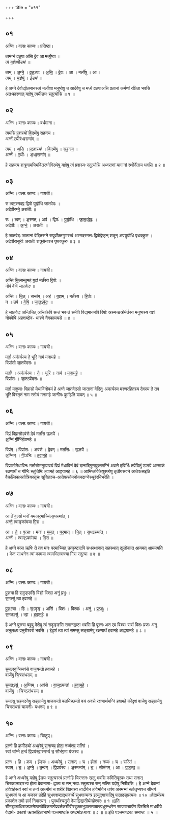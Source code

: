 +++
title = "०११"

+++


## ०१
अग्निः। वत्सः काण्वः। प्रतिष्ठा।

त्वम॑ग्ने व्रत॒पा अ॑सि दे॒व आ मर्त्ये॒ष्वा ।  
त्वं य॒ज्ञेष्वीड्यः॑ ॥

त्वम् । अ॒ग्ने॒ । व्र॒त॒ऽपाः । अ॒सि॒ । दे॒वः । आ । मर्त्ये॑षु । आ ।  
त्वम् । य॒ज्ञेषु॑ । ईड्यः॑ ॥

हे अग्ने देवोद्योतमानस्त्वं मर्त्येष्वा मनुष्येषु च आदेवेषु च मध्ये व्रतपाअसि व्रतानां कर्मणां रक्षिता भवसि अतःकारणात् यज्ञेषु त्वमीड्यः स्तुत्योसि ॥ १ ॥

## ०२
अग्निः। वत्सः काण्वः। वर्धमाना।

त्वम॑सि प्र॒शस्यो॑ वि॒दथे॑षु सहन्त्य ।  
अग्ने॑ र॒थीर॑ध्व॒राणा॑म् ॥

त्वम् । अ॒सि॒ । प्र॒ऽशस्यः॑ । वि॒दथे॑षु । स॒ह॒न्त्य॒ ।  
अग्ने॑ । र॒थीः । अ॒ध्व॒राणा॑म् ॥

हे सहन्त्य शत्रूणामभिभवितरग्नेविदथेषु यज्ञेषु त्वं प्रशस्यः स्तुत्योसि अध्वराणां यागानां रथीर्नेताच भवसि ॥ २ ॥

## ०३
अग्निः। वत्सः काण्वः। गायत्री।

स त्वम॒स्मदप॒ द्विषो॑ युयो॒धि जा॑तवेदः ।  
अदे॑वीरग्ने॒ अरा॑तीः ॥

सः । त्वम् । अ॒स्मत् । अप॑ । द्विषः॑ । यु॒यो॒धि । जा॒त॒ऽवे॒दः॒ ।  
अदे॑वीः । अ॒ग्ने॒ । अरा॑तीः ॥

हे जातवेदः जातानां वेदितरग्ने सपूर्वोक्तगुणस्त्वं अस्मदस्मत्तः द्विषोद्वेष्टृन् शत्रून् अपयुयोधि पृथक्कुरु । अदेवीरासुरीः अरातीः शत्रुसेनाश्च पृथक्कुरु ॥ ३ ॥

## ०४
अग्निः। वत्सः काण्वः। गायत्री।

अन्ति॑ चि॒त्सन्त॒मह॑ य॒ज्ञं मर्त॑स्य रि॒पोः ।  
नोप॑ वेषि जातवेदः ॥

अन्ति॑ । चि॒त् । सन्त॑म् । अह॑ । य॒ज्ञम् । मर्त॑स्य । रि॒पोः ।  
न । उप॑ । वे॒षि॒ । जा॒त॒ऽवे॒दः॒ ॥

हे जातवेदः अन्तिचित् अन्तिकेपि सन्तं भवन्तं समीपे विद्यमानमपि रिपोः अस्मच्छत्रोर्मर्तस्य मनुष्यस्य यज्ञं नोपवेषि अहशब्दोव- धारणे नैवकामयसे ॥ ४ ॥

## ०५
अग्निः। वत्सः काण्वः। गायत्री।

मर्ता॒ अम॑र्त्यस्य ते॒ भूरि॒ नाम॑ मनामहे ।  
विप्रा॑सो जा॒तवे॑दसः ॥

मर्ताः॑ । अम॑र्त्यस्य । ते॒ । भूरि॑ । नाम॑ । म॒ना॒म॒हे॒ ।  
विप्रा॑सः । जा॒तऽवे॑दसः ॥

मर्ता मनुष्याः विप्रासो मेधाविनोवयं हे अग्ने जातवेदसो जातानां वेदितुः अमर्त्यस्य मरणरहितस्य देवस्य ते तव भूरि विस्तृतं नाम स्तोत्रं मनामहे जानीमः कुर्मइति यावत् ॥ ५ ॥

## ०६
अग्निः। वत्सः काण्वः। गायत्री।

विप्रं॒ विप्रा॒सोऽव॑से दे॒वं मर्ता॑स ऊ॒तये॑ ।  
अ॒ग्निं गी॒र्भिर्ह॑वामहे ॥

विप्र॑म् । विप्रा॑सः । अव॑से । दे॒वम् । मर्ता॑सः । ऊ॒तये॑ ।  
अ॒ग्निम् । गीः॒ऽभिः । ह॒वा॒म॒हे॒ ॥

विप्रासोमेधाविनः मर्तासोमनुष्यावयं विप्रं मेधाविनं देवं दानादिगुणयुक्तमग्निं अवसे हविर्भिः तर्पयितुं ऊतये अस्माकं रक्षणार्थं च गीर्भिः स्तुतिभिः हवामहे आह्वयामहे ॥ ६ ॥ आभिप्लविकेषूक्थ्येषु तृतीयसवने आतेवत्सइति वैकल्पिकःस्तोत्रियस्तृचः सूत्रितञ्च-आतेवत्सोमनोयमदाग्नेस्थूरंरयिंभरेति ।

## ०७
अग्निः। वत्सः काण्वः। गायत्री।

आ ते॑ व॒त्सो मनो॑ यमत्पर॒माच्चि॑त्स॒धस्था॑त् ।  
अग्ने॒ त्वाङ्का॑मया गि॒रा ॥

आ । ते॒ । व॒त्सः । मनः॑ । य॒म॒त् । प॒र॒मात् । चि॒त् । स॒धऽस्था॑त् ।  
अग्ने॑ । त्वाम्ऽका॑मया । गि॒रा ॥

हे अग्ने वत्स ऋषिः ते तव मनः परमाच्चित् उत्कृष्टादपि सधस्थानात् सहस्थात् द्युलोकात् आयमत् आयमयति । केन साधनेन त्वां कामया त्वामभिलषन्त्या गिरा स्तुत्या ॥ ७ ॥

## ०८
अग्निः। वत्सः काण्वः। गायत्री।

पु॒रु॒त्रा हि स॒दृङ्ङसि॒ विशो॒ विश्वा॒ अनु॑ प्र॒भुः ।  
स॒मत्सु॑ त्वा हवामहे ॥

पु॒रु॒ऽत्रा । हि । स॒ऽदृङ् । असि॑ । विशः॑ । विश्वाः॑ । अनु॑ । प्र॒ऽभुः ।  
स॒मत्ऽसु॑ । त्वा॒ । ह॒वा॒म॒हे॒ ॥

हे अग्ने पुरुत्रा बहुषु देशेषु त्वं सदृङ्ङसि समानद्रष्टा भवसि हि पूरणः अत एव विश्वाः सर्वा विशः प्रजाः अनु अनुलक्ष्य प्रभुरीश्वरो भवसि । ईदृशं त्वा त्वां समप्सु सङ्ग्रामेषु रक्षणार्थं हवामहे आह्वयामहे ॥ ८ ॥

## ०९
अग्निः। वत्सः काण्वः। गायत्री।

स॒मत्स्व॒ग्निमव॑से वाज॒यन्तो॑ हवामहे ।  
वाजे॑षु चि॒त्ररा॑धसम् ॥

स॒मत्ऽसु॑ । अ॒ग्निम् । अव॑से । वा॒ज॒ऽयन्तः॑ । ह॒वा॒म॒हे॒ ।  
वाजे॑षु । चि॒त्रऽरा॑धसम् ॥

समत्सु सहमदनेषु सङ्ग्रामेषु वाजयन्तो बलमिच्छन्तो वयं अवसे रक्षणार्थमग्निं हवामहे कीदृशं वाजेषु सङ्ग्रामेषु चित्रराधसं चायनी- यधनम् ॥ ९ ॥

## १०
अग्निः। वत्सः काण्वः। त्रिष्टुप्।

प्र॒त्नो हि क॒मीड्यो॑ अध्व॒रेषु॑ स॒नाच्च॒ होता॒ नव्य॑श्च॒ सत्सि॑ ।  
स्वां चा॑ग्ने त॒न्वं॑ पि॒प्रय॑स्वा॒स्मभ्यं॑ च॒ सौभ॑ग॒मा य॑जस्व ॥

प्र॒त्नः । हि । क॒म् । ईड्यः॑ । अ॒ध्व॒रेषु॑ । स॒नात् । च॒ । होता॑ । नव्यः॑ । च॒ । सत्सि॑ ।  
स्वाम् । च॒ । अ॒ग्ने॒ । त॒न्व॑म् । पि॒प्रय॑स्व । अ॒स्मभ्य॑म् । च॒ । सौभ॑गम् । आ । य॒ज॒स्व॒ ॥

हे अग्ने अध्वरेषु यज्ञेषु ईड्यः स्तुत्यस्त्वं प्रत्नोहि चिरन्तनः खलु भवसि कमितिपूरकः तथा सनात् चिरकालादारभ्य होता देवानामा- ह्वाता च सन् नव्यः स्तुत्यश्च सन् सत्सि यज्ञेषु निषीदसि । हे अग्ने देवानां हविर्वहंस्त्वं स्वां च तन्वं आत्मीयं च शरीरं पिप्रयस्व त्वदीयेन हविर्भागेन तर्पय अस्मभ्यं स्तोतृभ्यश्च सौभगं सुभगत्वं च आ यजस्व प्रदेहि सुभगशब्दाद्भावार्थे सुभगान्मन्त्र इत्युद्गात्रादिषु पाठादङ्प्रत्ययः ॥ १० ॥वेदार्थस्य प्रकाशेन तमो हार्दं निवारयन् । पुमर्थांश्चतुरो देयाद्विद्यातीर्थमहेश्वरः ॥ १ ॥इति श्रीमद्राजाधिराजपरमेश्वरवैदिकमार्गप्रवर्तकश्रीवीरबुक्कभूपालसाम्राज्यधुरन्धरेण सायणाचार्येण विरचिते माधवीये वेदार्थ- प्रकाशे ऋक्संहिताभाष्ये पञ्चमाष्टके अष्टमोऽध्यायः ॥ ८ ॥ ॥ इति पञ्चमाष्टकः समाप्तः ॥ ५ ॥